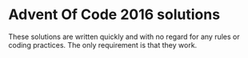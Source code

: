 # Advent Of Code 2016 solutions
These solutions are written quickly and with no regard for any rules or coding practices.
The only requirement is that they work.
